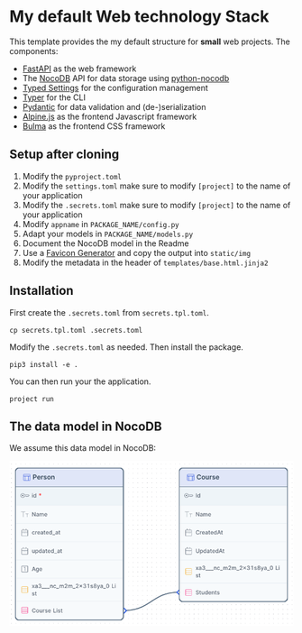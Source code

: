 # My default Web technology Stack

This template provides the my default structure for **small** web projects. The components:

- [FastAPI](https://fastapi.tiangolo.com/) as the web framework
- The [NocoDB]() API for data storage using [python-nocodb](https://github.com/ElChicoDePython/python-nocodb)
- [Typed Settings](https://typed-settings.readthedocs.io) for the configuration management
- [Typer](https://typer.tiangolo.com/) for the CLI
- [Pydantic](https://docs.pydantic.dev) for data validation and (de-)serialization
- [Alpine.js](https://alpinejs.dev/) as the frontend Javascript framework
- [Bulma](https://bulma.io/) as the frontend CSS framework


## Setup after cloning

1. Modify the `pyproject.toml`
2. Modify the `settings.toml` make sure to modify `[project]` to the name of your application
2. Modify the `.secrets.toml` make sure to modify `[project]` to the name of your application
4. Modify `appname` in `PACKAGE_NAME/config.py`
5. Adapt your models in `PACKAGE_NAME/models.py`
6. Document the NocoDB model in the Readme
7. Use a [Favicon Generator](https://realfavicongenerator.net/) and copy the output into `static/img`
8. Modify the metadata in the header of `templates/base.html.jinja2`


## Installation

First create the `.secrets.toml` from `secrets.tpl.toml`.

```
cp secrets.tpl.toml .secrets.toml
```

Modify the `.secrets.toml` as needed. Then install the package.

```
pip3 install -e .
```

You can then run your the application.

```
project run
```


## The data model in NocoDB

We assume this data model in NocoDB:

![ERD Diagram](misc/erd.png)